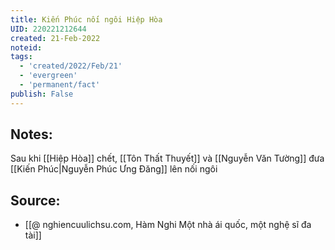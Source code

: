 ```yaml
---
title: Kiến Phúc nối ngôi Hiệp Hòa
UID: 220221212644
created: 21-Feb-2022
noteid:
tags:
  - 'created/2022/Feb/21'
  - 'evergreen'
  - 'permanent/fact'
publish: False
---
```

## Notes:
Sau khi [[Hiệp Hòa]] chết, [[Tôn Thất Thuyết]] và [[Nguyễn Văn Tường]] đưa [[Kiến Phúc|Nguyễn Phúc Ưng Đăng]] lên nối ngôi

## Source:
- [[@ nghiencuulichsu.com, Hàm Nghi Một nhà ái quốc, một nghệ sĩ đa tài]]




